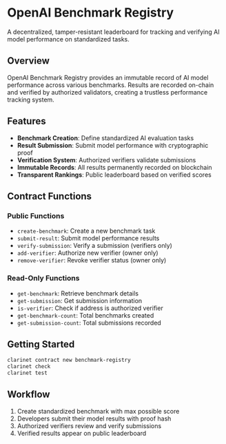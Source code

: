 # OpenAI Benchmark Registry

A decentralized, tamper-resistant leaderboard for tracking and verifying AI model performance on standardized tasks.

## Overview

OpenAI Benchmark Registry provides an immutable record of AI model performance across various benchmarks. Results are recorded on-chain and verified by authorized validators, creating a trustless performance tracking system.

## Features

- **Benchmark Creation**: Define standardized AI evaluation tasks
- **Result Submission**: Submit model performance with cryptographic proof
- **Verification System**: Authorized verifiers validate submissions
- **Immutable Records**: All results permanently recorded on blockchain
- **Transparent Rankings**: Public leaderboard based on verified scores

## Contract Functions

### Public Functions

- `create-benchmark`: Create a new benchmark task
- `submit-result`: Submit model performance results
- `verify-submission`: Verify a submission (verifiers only)
- `add-verifier`: Authorize new verifier (owner only)
- `remove-verifier`: Revoke verifier status (owner only)

### Read-Only Functions

- `get-benchmark`: Retrieve benchmark details
- `get-submission`: Get submission information
- `is-verifier`: Check if address is authorized verifier
- `get-benchmark-count`: Total benchmarks created
- `get-submission-count`: Total submissions recorded

## Getting Started
```bash
clarinet contract new benchmark-registry
clarinet check
clarinet test
```

## Workflow

1. Create standardized benchmark with max possible score
2. Developers submit their model results with proof hash
3. Authorized verifiers review and verify submissions
4. Verified results appear on public leaderboard